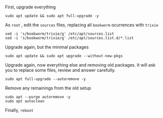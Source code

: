 First, upgrade everything
```
sudo apt update && sudo apt full-upgrade -y
```
As `root` , edit the `sources` files, replacing all `bookworm` ocurrences with `trixie`
```
sed -i 's/bookworm/trixie/g' /etc/apt/sources.list
sed -i 's/bookworm/trixie/g' /etc/apt/sources.list.d/*.list
```
Upgrade again, but the minimal packages
```
sudo apt update && sudo apt upgrade --without-new-pkgs
```
Upgrade again, now everything else and removing old packages. It will ask you to replace some files, review and answer carefully.
```
sudo apt full-upgrade --autoremove -y
```
Remove any remainings from the old setup
```
sudo apt --purge autoremove -y
sudo apt autoclean
```

Finally, `reboot`

